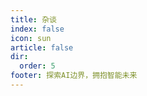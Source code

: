 ```yaml
---
title: 杂谈
index: false
icon: sun
article: false
dir:
  order: 5
footer: 探索AI边界，拥抱智能未来  
---
```


<Catalog />
